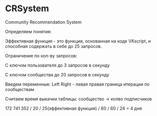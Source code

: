 # CRSystem
Community Recommendation System

Определяем понятия:

Эффективная функция - это функция, основанная на коде VKscript, и способная содержать в себе до 25 запросов.

Ограничение по кол-ву запросов:

С ключом пользователя до 3 запросов в секунду

С ключом сообщества до 20 запросов в секунду

Введем переменные:
Left Right - левая правая граница итерации по сообществам

Считаем время выкачки таблицы: сообщество -> колво подписчиков

172 741 352 / 20 / 25(эффективная функция) / 60 / 60 / 24 = 4 дня
